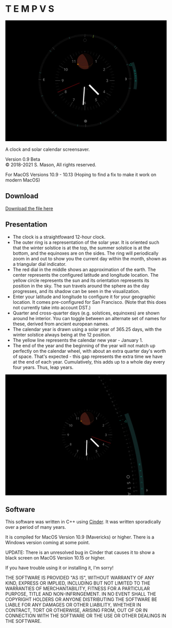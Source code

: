 # T E M P V S

<img src="img/tempus_ssA.jpeg">


A clock and solar calendar screensaver.

Version 0.9 Beta </br>
© 2018-2021 S. Mason, All rights reserved.

For MacOS Versions 10.9 - 10.13 (Hoping to find a fix to make it work on modern MacOS)

## Download 

<a id="raw-url" href="https://github.com/vesabios/tempus/blob/main/Release/Tempus.saver.zip?raw=true">Download the file here</a>

## Presentation 

- The clock is a straightfoward 12-hour clock.
- The outer ring is a representation of the solar year. It is oriented such that the winter solstice is at the top, the summer solstice is at the bottom, and the equinoxes are on the sides. The ring will periodically zoom in and out to show you the current day within the month, shown as a triangular dial indicator. 
- The red dial in the middle shows an approximation of the earth. The center represents the configured latitude and longitude location. The yellow circle represents the sun and its orientation represents its position in the sky. The sun travels around the sphere as the day progresses, and its shadow can be seen in the visualization.
- Enter your latitude and longitude to configure it for your geographic location. It comes pre-configured for San Francisco. (Note that this does not currently take into account DST.)
- Quarter and cross-quarter days (e.g. solstices, equinoxes) are shown around he interior. You can toggle between an alternate set of names for these, derived from ancient european names.
- The calendar year is drawn using a solar year  of 365.25 days, with the winter solstice always being at the 12 position. 
- The yellow line represents the calendar new year - January 1.
- The end of the year and the beginning of the year will not match up perfectly on the calendar wheel, with about an extra quarter day's worth of space. That's expected - this gap represents the extra time we have at the end of each year. Cumulatively, this adds up to a whole day every four years. Thus, leap years.

<img src="img/tempus_ssB.jpg">


## Software

This software was written in C++ using <a href="https://libcinder.org/">Cinder</a>. It was written sporadically over a period of many years. 

It is compiled for MacOS Version 10.9 (Mavericks) or higher. There is a Windows version coming at some point.

UPDATE: There is an unresolved bug in Cinder that causes it to show a black screen on MacOS Version 10.15 or higher.
 
If you have trouble using it or installing it, I'm sorry!

THE SOFTWARE IS PROVIDED "AS IS", WITHOUT WARRANTY OF ANY KIND, EXPRESS OR IMPLIED, INCLUDING BUT NOT LIMITED TO THE WARRANTIES OF MERCHANTABILITY, FITNESS FOR A PARTICULAR PURPOSE, TITLE AND NON-INFRINGEMENT. IN NO EVENT SHALL THE COPYRIGHT HOLDERS OR ANYONE DISTRIBUTING THE SOFTWARE BE LIABLE FOR ANY DAMAGES OR OTHER LIABILITY, WHETHER IN CONTRACT, TORT OR OTHERWISE, ARISING FROM, OUT OF OR IN CONNECTION WITH THE SOFTWARE OR THE USE OR OTHER DEALINGS IN THE SOFTWARE.

